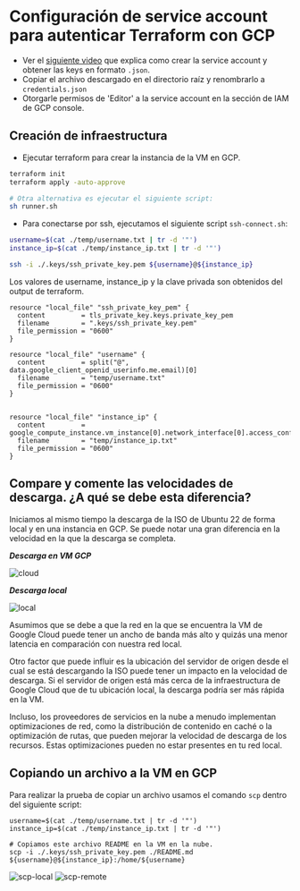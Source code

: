 # Configuración de service account para autenticar Terraform con GCP

-   Ver el [siguiente video](https://youtu.be/KilW1B8gxW4?si=EyeC7kTnZO5Otjzr) que explica como crear la service account y obtener las keys en formato `.json`.
-   Copiar el archivo descargado en el directorio raíz y renombrarlo a `credentials.json`
-   Otorgarle permisos de 'Editor' a la service account en la sección de IAM de GCP console.

## Creación de infraestructura

-   Ejecutar terraform para crear la instancia de la VM en GCP.

```bash
terraform init
terraform apply -auto-approve

# Otra alternativa es ejecutar el siguiente script:
sh runner.sh
```

-   Para conectarse por ssh, ejecutamos el siguiente script `ssh-connect.sh`:

```bash
username=$(cat ./temp/username.txt | tr -d '"')
instance_ip=$(cat ./temp/instance_ip.txt | tr -d '"')

ssh -i ./.keys/ssh_private_key.pem ${username}@${instance_ip}
```

Los valores de username, instance_ip y la clave privada son obtenidos del output de terraform.
```
resource "local_file" "ssh_private_key_pem" {
  content         = tls_private_key.keys.private_key_pem
  filename        = ".keys/ssh_private_key.pem"
  file_permission = "0600"
}

resource "local_file" "username" {
  content         = split("@", data.google_client_openid_userinfo.me.email)[0]
  filename        = "temp/username.txt"
  file_permission = "0600"
}


resource "local_file" "instance_ip" {
  content         = google_compute_instance.vm_instance[0].network_interface[0].access_config[0].nat_ip
  filename        = "temp/instance_ip.txt"
  file_permission = "0600"
}
```

## Compare y comente las velocidades de descarga. ¿A qué se debe esta diferencia?

Iniciamos al mismo tiempo la descarga de la ISO de Ubuntu 22 de forma local y en una instancia en GCP. Se puede notar una gran diferencia en la velocidad en la que la descarga se completa.

***Descarga en VM GCP***

![cloud](https://github.com/Fedesin/sdypp-2024/assets/117539520/acf05368-f216-4be2-9685-0bd91ff514b7)

***Descarga local***

![local](https://github.com/Fedesin/sdypp-2024/assets/117539520/837eacd6-38d3-4a59-88a1-f6a455c2d626)


Asumimos que se debe a que la red en la que se encuentra la VM de Google Cloud puede tener un ancho de banda más alto y quizás una menor latencia en comparación con nuestra red local.

Otro factor que puede influir es la ubicación del servidor de origen desde el cual se está descargando la ISO puede tener un impacto en la velocidad de descarga. Si el servidor de origen está más cerca de la infraestructura de Google Cloud que de tu ubicación local, la descarga podría ser más rápida en la VM.

Incluso, los proveedores de servicios en la nube a menudo implementan optimizaciones de red, como la distribución de contenido en caché o la optimización de rutas, que pueden mejorar la velocidad de descarga de los recursos. Estas optimizaciones pueden no estar presentes en tu red local.

## Copiando un archivo a la VM en GCP

Para realizar la prueba de copiar un archivo usamos el comando `scp` dentro del siguiente script:

```
username=$(cat ./temp/username.txt | tr -d '"')
instance_ip=$(cat ./temp/instance_ip.txt | tr -d '"')

# Copiamos este archivo README en la VM en la nube.
scp -i ./.keys/ssh_private_key.pem ./README.md ${username}@${instance_ip}:/home/${username}
```
![scp-local](https://github.com/Fedesin/sdypp-2024/assets/117539520/8229ee14-5767-4649-8b5d-f0cac5320dde)
![scp-remote](https://github.com/Fedesin/sdypp-2024/assets/117539520/4a619b4b-789d-4bf1-96d4-942698fe0083)

